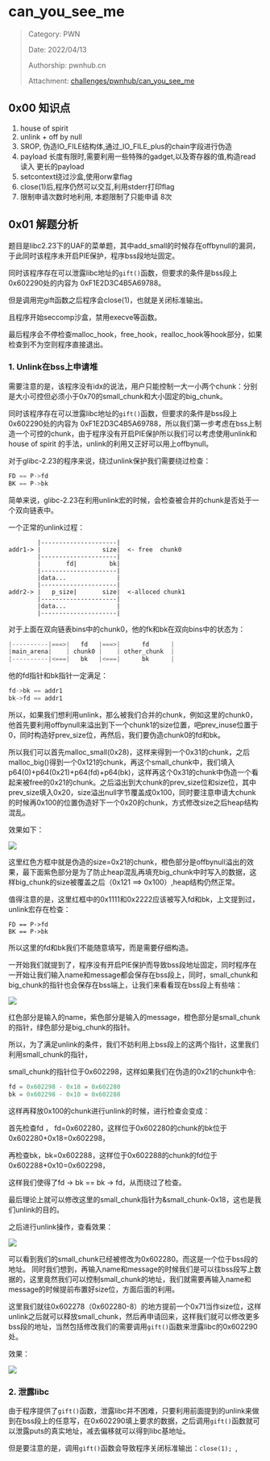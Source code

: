 # can_you_see_me

> Category: PWN
>
> Date: 2022/04/13
>
> Authorship: pwnhub.cn
>
> Attachment: [challenges/pwnhub/can_you_see_me](https://github.com/mark0519/challenges/tree/main/pwnhub/22.03.19)

## 0x00 知识点

1. house of spirit 
2. unlink + off by null 
3. SROP, 伪造IO_FILE结构体,通过_IO_FILE_plus的chain字段进行伪造
4. payload 长度有限时,需要利用一些特殊的gadget,以及寄存器的值,构造read读入 更长的payload 
5. setcontext绕过沙盒,使用orw拿flag 
5. close(1)后,程序仍然可以交互,利用stderr打印flag 
6. 限制申请次数时地利用, 本题限制了只能申请 8次

## 0x01 解题分析

题目是libc2.23下的UAF的菜单题，其中add_small的时候存在offbynull的漏洞，于此同时该程序未开启PIE保护，程序bss段地址固定。

同时该程序存在可以泄露libc地址的```gift()```函数，但要求的条件是bss段上0x602290处的内容为 0xF1E2D3C4B5A69788。

但是调用完gift函数之后程序会close(1)，也就是关闭标准输出。

且程序开始seccomp沙盒，禁用execve等函数。

最后程序会不停检查malloc_hook，free_hook，realloc_hook等hook部分，如果检查到不为空则程序直接退出。

### 1. Unlink在bss上申请堆

需要注意的是，该程序没有idx的说法，用户只能控制一大一小两个chunk：分别是大小可控但必须小于0x70的small_chunk和大小固定的big_chunk。

同时该程序存在可以泄露libc地址的```gift()```函数，但要求的条件是bss段上0x602290处的内容为 0xF1E2D3C4B5A69788，所以我们第一步考虑在bss上制造一个可控的chunk，由于程序没有开启PIE保护所以我们可以考虑使用unlink和house of spirit 的手法，unlink的利用又正好可以用上offbynull。

对于glibc-2.23的程序来说，绕过unlink保护我们需要绕过检查：

````c
FD == P->fd
BK == P->bk
````

简单来说，glibc-2.23在利用unlink宏的时候，会检查被合并的chunk是否处于一个双向链表中。

一个正常的unlink过程：

````
        |---------------------|
addr1-> |                 size|  <- free  chunk0
        |---------------------|
        |       fd|         bk|
        |---------------------|
        |data...              |
        |---------------------|
addr2-> |   p_size|       size|  <-alloced chunk1
        |---------------------|
        |data...              |
        |---------------------|

````

对于上面在双向链表bins中的chunk0，他的fk和bk在双向bins中的状态为：

````c
|----------|===>|   fd   |===>|      fd      |
|main_arena|    | chunk0 |    | other_chunk  | 
|----------|<===|   bk   |<===|      bk      |
````

他的fd指针和bk指针一定满足：

````c
fd->bk == addr1
bk->fd == addr1
````

所以，如果我们想利用unlink，那么被我们合并的chunk，例如这里的chunk0，他首先要利用offbynull来溢出到下一个chunk1的size位置，吧prev_inuse位置于0，同时构造好prev_size位，再然后，我们要伪造chunk0的fd和bk。

所以我们可以首先malloc_small(0x28)，这样来得到一个0x31的chunk，之后malloc_big()得到一个0x121的chunk，再这个small_chunk中，我们填入p64(0)+p64(0x21)+p64(fd)+p64(bk)，这样再这个0x31的chunk中伪造一个看起来被free的0x21的chunk。之后溢出到大chunk的prev_size位和size位，其中prev_size填入0x20，size溢出null字节覆盖成0x100，同时要注意申请大chunk的时候再0x100的位置伪造好下一个0x20的chunk，方式修改size之后heap结构混乱。

效果如下：

![](https://pic.imgdb.cn/item/6256c496239250f7c581b9af.png)

这里红色方框中就是伪造的size=0x21的chunk，橙色部分是offbynull溢出的效果，最下面紫色部分是为了防止heap混乱再填充big_chunk中时写入的数据，这样big_chunk的size被覆盖之后（0x121 ==> 0x100）,heap结构仍然正常。

值得注意的是，这里红框中的0x1111和0x2222应该被写入fd和bk，上文提到过，unlink宏存在检查：

````
FD == P->fd
BK == P->bk
````

所以这里的fd和bk我们不能随意填写，而是需要仔细构造。

一开始我们就提到了，程序没有开启PIE保护而导致bss段地址固定，同时程序在一开始让我们输入name和message都会保存在bss段上，同时，small_chunk和big_chunk的指针也会保存在bss端上，让我们来看看现在bss段上有些啥：

![](https://pic.imgdb.cn/item/6256c6d6239250f7c585c758.png)

红色部分是输入的name，紫色部分是输入的message，橙色部分是small_chunk的指针，绿色部分是big_chunk的指针。

所以，为了满足unlink的条件，我们不妨利用上bss段上的这两个指针，这里我们利用small_chunk的指针，

small_chunk的指针位于0x602298，这样如果我们在伪造的0x21的chunk中令:

````c
fd = 0x602298 - 0x18 = 0x602280
bk = 0x602298 - 0x10 = 0x602288
````

这样再释放0x100的chunk进行unlink的时候，进行检查会变成：

首先检查fd ， fd=0x602280，这样位于0x602280的chunk的bk位于0x602280+0x18=0x602298，

再检查bk，bk=0x602288，这样位于0x602288的chunk的fd位于0x602288+0x10=0x602298，

这样我们使得了fd -> bk == bk -> fd，从而绕过了检查。

最后理论上就可以修改这里的small_chunk指针为&small_chunk-0x18，这也是我们unlink的目的。

之后进行unlink操作，查看效果：

![](https://pic.imgdb.cn/item/6256cb6d239250f7c58e50ba.jpg)

可以看到我们的small_chunk已经被修改为0x602280。而这是一个位于bss段的地址。
同时我们想到，再输入name和message的时候我们是可以往bss段写上数据的，这里竟然我们可以控制small_chunk的地址，我们就需要再输入name和message的时候提前布置好size位，方面后面的利用。

这里我们就往0x602278（0x602280-8）的地方提前一个0x71当作size位，这样unlink之后就可以释放small_chunk，然后再申请回来，这样我们就可以修改更多bss段的地址，当然包括修改我们的需要调用```gift()```函数来泄露libc的0x602290处。

效果：

![](https://pic.imgdb.cn/item/6256db2e239250f7c5aabf26.jpg)

### 2. 泄露libc

由于程序提供了```gift()```函数，泄露libc并不困难，只要利用前面提到的unlink来做到在bss段上的任意写，在0x602290填上要求的数据，之后调用```gift()```函数就可以泄露puts的真实地址，减去偏移就可以得到libc基地址。

但是要注意的是，调用```gift()```函数会导致程序关闭标准输出：```close(1); ```,
